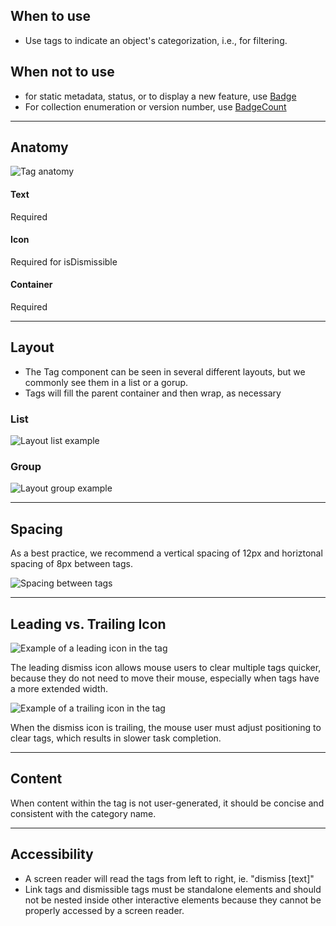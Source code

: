 ## When to use

- Use tags to indicate an object's categorization, i.e., for filtering.

## When not to use

- for static metadata, status, or to display a new feature, use [Badge](/components/badge/overview)
- For collection enumeration or version number, use [BadgeCount](/components/badge-count/overview)

---

## Anatomy

![Tag anatomy](/assets/components/tag/tag-anatomy.png)

#### Text

Required

#### Icon

Required for isDismissible

#### Container

Required

---

## Layout

- The Tag component can be seen in several different layouts, but we commonly see them in a list or a gorup.
- Tags will fill the parent container and then wrap, as necessary

### List

![Layout list example](/assets/components/tag/tag-layout-list.png)

### Group

![Layout group example](/assets/components/tag/tag-layout-group.png)

---

## Spacing

As a best practice, we recommend a vertical spacing of 12px and horiztonal spacing of 8px between tags.

![Spacing between tags](/assets/components/tag/tag-spacing.png)

---

## Leading vs. Trailing Icon

![Example of a leading icon in the tag](/assets/components/tag/tag-leading_icon.png)

The leading dismiss icon allows mouse users to clear multiple tags quicker, because they do not need to move their mouse, especially when tags have a more extended width.

<section>
  <Hds::Badge @text="Do" @color="success" @icon="check-circle-fill" @iconPosition="leading" />
</section>

![Example of a trailing icon in the tag](/assets/components/tag/tag-trailing_icon.png)

When the dismiss icon is trailing, the mouse user must adjust positioning to clear tags, which results in slower task completion.

<section>
  <Hds::Badge @text="Don't" @color="critical" @icon="x-circle-fill" @iconPosition="leading" />
</section>

---

## Content

When content within the tag is not user-generated, it should be concise and consistent with the category name.

---

## Accessibility

- A screen reader will read the tags from left to right, ie. "dismiss [text]"
- Link tags and dismissible tags must be standalone elements and should not be nested inside other interactive elements because they cannot be properly accessed by a screen reader.
